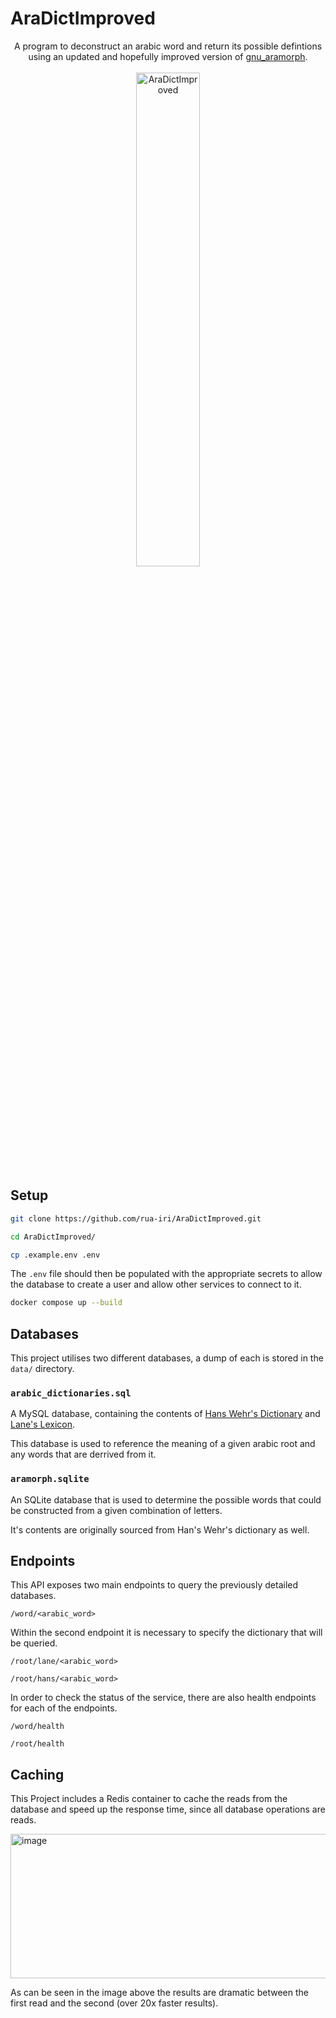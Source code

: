 # AraDictImproved

<div align="center">
  <div>
    A program to deconstruct an arabic word and return its possible defintions using an updated and hopefully improved version of <a href="https://github.com/gitGNU/gnu_aramorph">gnu_aramorph</a>.
    </div>
  <br/>
  <div>
<img src="https://github.com/user-attachments/assets/5086571a-8de0-4680-809a-5dbd700a40ac" alt=AraDictImproved logo" width="45%" />
    </div>
</div>


## Setup

```bash
git clone https://github.com/rua-iri/AraDictImproved.git

cd AraDictImproved/

cp .example.env .env
```

The `.env` file should then be populated with the appropriate secrets to allow the database to create a user and allow other services to connect to it.

```bash
docker compose up --build
```


## Databases

This project utilises two different databases, a dump of each is stored in the `data/` directory.

### `arabic_dictionaries.sql`

A MySQL database, containing the contents of [Hans Wehr's Dictionary](https://en.wikipedia.org/wiki/A_Dictionary_of_Modern_Written_Arabic) and [Lane's Lexicon](https://en.wikipedia.org/wiki/Arabic%E2%80%93English_Lexicon).

This database is used to reference the meaning of a given arabic root and any words that are derrived from it.

### `aramorph.sqlite`

An SQLite database that is used to determine the possible words that could be constructed from a given combination of letters.

It's contents are originally sourced from Han's Wehr's dictionary as well.


## Endpoints

This API exposes two main endpoints to query the previously detailed databases.

`/word/<arabic_word>`

Within the second endpoint it is necessary to specify the dictionary that will be queried.

`/root/lane/<arabic_word>`

`/root/hans/<arabic_word>`

In order to check the status of the service, there are also health endpoints for each of the endpoints.

`/word/health`

`/root/health`


## Caching

This Project includes a Redis container to cache the reads from the database and speed up the response time, since all database operations are reads.

<img width="1332" height="231" alt="image" src="https://github.com/user-attachments/assets/df8e0633-5d48-4a39-82f8-336457d76d74" />

As can be seen in the image above the results are dramatic between the first read and the second (over 20x faster results).

